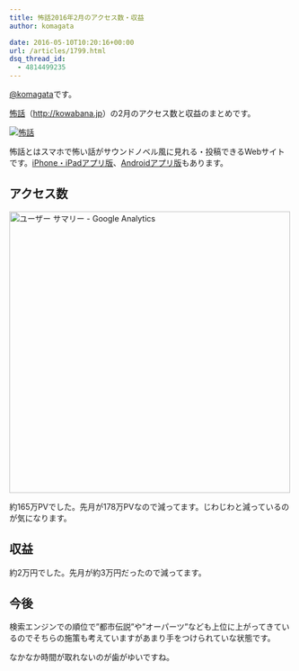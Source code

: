 ```yaml
---
title: 怖話2016年2月のアクセス数・収益
author: komagata

date: 2016-05-10T10:20:16+00:00
url: /articles/1799.html
dsq_thread_id:
  - 4814499235
---
```

[@komagata][1]です。

<a title="怖話" href="http://kowabana.jp" target="_blank">怖話</a>（<a title="怖話" href="http://kowabana.jp" target="_blank">http://kowabana.jp</a>）の2月のアクセス数と収益のまとめです。


  <a href="http://kowabana.jp"><img alt="怖話" src="http://i.gyazo.com/19e880127697f2aa72533b8e32ed6a2a.png" /></a>


怖話とはスマホで怖い話がサウンドノベル風に見れる・投稿できるWebサイトです。<a title="怖話iPhone・iPadアプリ版" href="https://itunes.apple.com/jp/app/bu-hua-zui-buno1wan5000huano/id564486792?l=ja&mt=8" target="_blank">iPhone・iPadアプリ版</a>、<a title="怖話Androidアプリ版" href="https://play.google.com/store/apps/details?id=jp.fjord.kowabana" target="_blank">Androidアプリ版</a>もあります。

## アクセス数


  <img alt="ユーザー サマリー - Google Analytics" src="https://gyazo.com/e3246629ff04be3b870585aa352bc125.png" width="500px" />


約165万PVでした。先月が178万PVなので減ってます。じわじわと減っているのが気になります。

## 収益

約2万円でした。先月が約3万円だったので減ってます。

## 今後

検索エンジンでの順位で&#8221;都市伝説&#8221;や&#8221;オーパーツ&#8221;なども上位に上がってきているのでそちらの施策も考えていますがあまり手をつけられていな状態です。

なかなか時間が取れないのが歯がゆいですね。

 [1]: http://twitter.com/komagata
